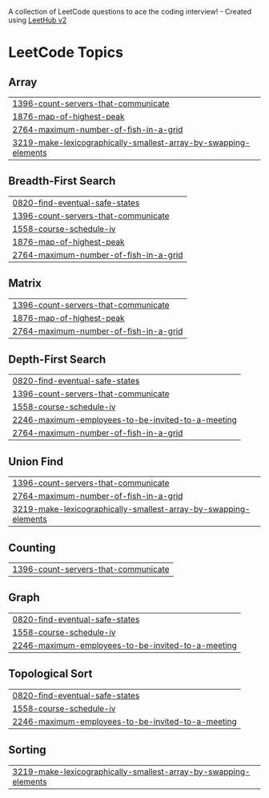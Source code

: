 A collection of LeetCode questions to ace the coding interview! - Created using [LeetHub v2](https://github.com/arunbhardwaj/LeetHub-2.0)
<!---LeetCode Topics Start-->
# LeetCode Topics
## Array
|  |
| ------- |
| [1396-count-servers-that-communicate](https://github.com/Viswesh934/Leetcode/tree/master/1396-count-servers-that-communicate) |
| [1876-map-of-highest-peak](https://github.com/Viswesh934/Leetcode/tree/master/1876-map-of-highest-peak) |
| [2764-maximum-number-of-fish-in-a-grid](https://github.com/Viswesh934/Leetcode/tree/master/2764-maximum-number-of-fish-in-a-grid) |
| [3219-make-lexicographically-smallest-array-by-swapping-elements](https://github.com/Viswesh934/Leetcode/tree/master/3219-make-lexicographically-smallest-array-by-swapping-elements) |
## Breadth-First Search
|  |
| ------- |
| [0820-find-eventual-safe-states](https://github.com/Viswesh934/Leetcode/tree/master/0820-find-eventual-safe-states) |
| [1396-count-servers-that-communicate](https://github.com/Viswesh934/Leetcode/tree/master/1396-count-servers-that-communicate) |
| [1558-course-schedule-iv](https://github.com/Viswesh934/Leetcode/tree/master/1558-course-schedule-iv) |
| [1876-map-of-highest-peak](https://github.com/Viswesh934/Leetcode/tree/master/1876-map-of-highest-peak) |
| [2764-maximum-number-of-fish-in-a-grid](https://github.com/Viswesh934/Leetcode/tree/master/2764-maximum-number-of-fish-in-a-grid) |
## Matrix
|  |
| ------- |
| [1396-count-servers-that-communicate](https://github.com/Viswesh934/Leetcode/tree/master/1396-count-servers-that-communicate) |
| [1876-map-of-highest-peak](https://github.com/Viswesh934/Leetcode/tree/master/1876-map-of-highest-peak) |
| [2764-maximum-number-of-fish-in-a-grid](https://github.com/Viswesh934/Leetcode/tree/master/2764-maximum-number-of-fish-in-a-grid) |
## Depth-First Search
|  |
| ------- |
| [0820-find-eventual-safe-states](https://github.com/Viswesh934/Leetcode/tree/master/0820-find-eventual-safe-states) |
| [1396-count-servers-that-communicate](https://github.com/Viswesh934/Leetcode/tree/master/1396-count-servers-that-communicate) |
| [1558-course-schedule-iv](https://github.com/Viswesh934/Leetcode/tree/master/1558-course-schedule-iv) |
| [2246-maximum-employees-to-be-invited-to-a-meeting](https://github.com/Viswesh934/Leetcode/tree/master/2246-maximum-employees-to-be-invited-to-a-meeting) |
| [2764-maximum-number-of-fish-in-a-grid](https://github.com/Viswesh934/Leetcode/tree/master/2764-maximum-number-of-fish-in-a-grid) |
## Union Find
|  |
| ------- |
| [1396-count-servers-that-communicate](https://github.com/Viswesh934/Leetcode/tree/master/1396-count-servers-that-communicate) |
| [2764-maximum-number-of-fish-in-a-grid](https://github.com/Viswesh934/Leetcode/tree/master/2764-maximum-number-of-fish-in-a-grid) |
| [3219-make-lexicographically-smallest-array-by-swapping-elements](https://github.com/Viswesh934/Leetcode/tree/master/3219-make-lexicographically-smallest-array-by-swapping-elements) |
## Counting
|  |
| ------- |
| [1396-count-servers-that-communicate](https://github.com/Viswesh934/Leetcode/tree/master/1396-count-servers-that-communicate) |
## Graph
|  |
| ------- |
| [0820-find-eventual-safe-states](https://github.com/Viswesh934/Leetcode/tree/master/0820-find-eventual-safe-states) |
| [1558-course-schedule-iv](https://github.com/Viswesh934/Leetcode/tree/master/1558-course-schedule-iv) |
| [2246-maximum-employees-to-be-invited-to-a-meeting](https://github.com/Viswesh934/Leetcode/tree/master/2246-maximum-employees-to-be-invited-to-a-meeting) |
## Topological Sort
|  |
| ------- |
| [0820-find-eventual-safe-states](https://github.com/Viswesh934/Leetcode/tree/master/0820-find-eventual-safe-states) |
| [1558-course-schedule-iv](https://github.com/Viswesh934/Leetcode/tree/master/1558-course-schedule-iv) |
| [2246-maximum-employees-to-be-invited-to-a-meeting](https://github.com/Viswesh934/Leetcode/tree/master/2246-maximum-employees-to-be-invited-to-a-meeting) |
## Sorting
|  |
| ------- |
| [3219-make-lexicographically-smallest-array-by-swapping-elements](https://github.com/Viswesh934/Leetcode/tree/master/3219-make-lexicographically-smallest-array-by-swapping-elements) |
<!---LeetCode Topics End-->